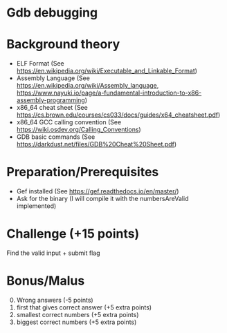Gdb debugging
=============

# Background theory
* ELF Format (See https://en.wikipedia.org/wiki/Executable_and_Linkable_Format)
* Assembly Language (See https://en.wikipedia.org/wiki/Assembly_language, https://www.nayuki.io/page/a-fundamental-introduction-to-x86-assembly-programming)
* x86_64 cheat sheet (See https://cs.brown.edu/courses/cs033/docs/guides/x64_cheatsheet.pdf)
* x86_64 GCC calling convention (See https://wiki.osdev.org/Calling_Conventions)
* GDB basic commands (See https://darkdust.net/files/GDB%20Cheat%20Sheet.pdf)

# Preparation/Prerequisites
* Gef installed (See https://gef.readthedocs.io/en/master/)
* Ask for the binary (I will compile it with the numbersAreValid implemented)

# Challenge (+15 points)
Find the valid input + submit flag

# Bonus/Malus
0. Wrong answers (-5 points)
1. first that gives correct answer (+5 extra points)
2. smallest correct numbers (+5 extra points)
3. biggest correct numbers (+5 extra points)
